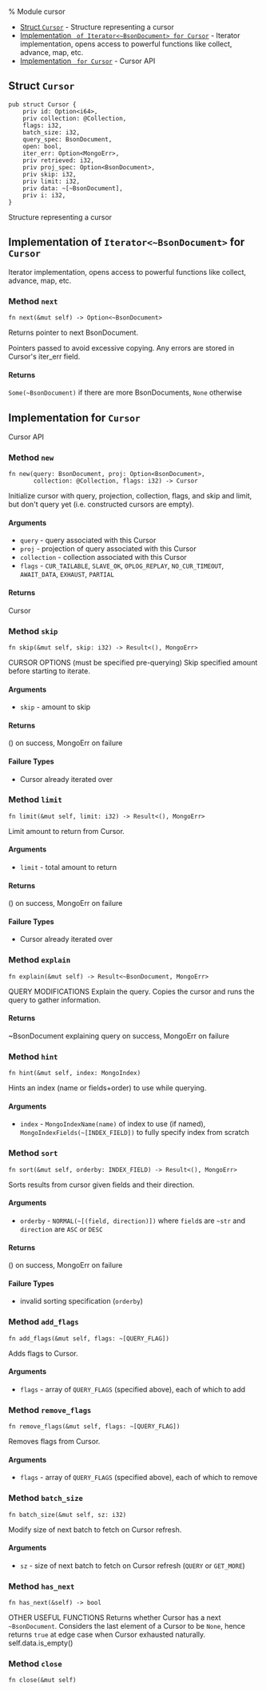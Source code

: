 % Module cursor

<div class='index'>

* [Struct `Cursor`](#struct-cursor) - Structure representing a cursor
* [Implementation ` of Iterator<~BsonDocument> for Cursor`](#implementation-of-iteratorbsondocument-for-cursor) - Iterator implementation, opens access to powerful functions like collect, advance, map, etc.
* [Implementation ` for Cursor`](#implementation-for-cursor) - Cursor API

</div>

## Struct `Cursor`

~~~ {.rust}
pub struct Cursor {
    priv id: Option<i64>,
    priv collection: @Collection,
    flags: i32,
    batch_size: i32,
    query_spec: BsonDocument,
    open: bool,
    iter_err: Option<MongoErr>,
    priv retrieved: i32,
    priv proj_spec: Option<BsonDocument>,
    priv skip: i32,
    priv limit: i32,
    priv data: ~[~BsonDocument],
    priv i: i32,
}
~~~

Structure representing a cursor

## Implementation of `Iterator<~BsonDocument>` for `Cursor`

Iterator implementation, opens access to powerful functions like collect, advance, map, etc.

### Method `next`

~~~ {.rust}
fn next(&mut self) -> Option<~BsonDocument>
~~~

Returns pointer to next BsonDocument.

Pointers passed to avoid excessive copying. Any errors
are stored in Cursor's iter_err field.

#### Returns

`Some(~BsonDocument)` if there are more BsonDocuments,
`None` otherwise

## Implementation for `Cursor`

Cursor API

### Method `new`

~~~ {.rust}
fn new(query: BsonDocument, proj: Option<BsonDocument>,
       collection: @Collection, flags: i32) -> Cursor
~~~

Initialize cursor with query, projection, collection, flags,
and skip and limit, but don't query yet (i.e. constructed
cursors are empty).

#### Arguments

* `query` - query associated with this Cursor
* `proj` - projection of query associated with this Cursor
* `collection` - collection associated with this Cursor
* `flags` -  `CUR_TAILABLE`, `SLAVE_OK`, `OPLOG_REPLAY`,
             `NO_CUR_TIMEOUT`, `AWAIT_DATA`, `EXHAUST`,
             `PARTIAL`

#### Returns

Cursor

### Method `skip`

~~~ {.rust}
fn skip(&mut self, skip: i32) -> Result<(), MongoErr>
~~~

CURSOR OPTIONS (must be specified pre-querying)
Skip specified amount before starting to iterate.

#### Arguments

* `skip` - amount to skip

#### Returns

() on success, MongoErr on failure

#### Failure Types

* Cursor already iterated over

### Method `limit`

~~~ {.rust}
fn limit(&mut self, limit: i32) -> Result<(), MongoErr>
~~~

Limit amount to return from Cursor.

#### Arguments

* `limit` - total amount to return

#### Returns

() on success, MongoErr on failure

#### Failure Types

* Cursor already iterated over

### Method `explain`

~~~ {.rust}
fn explain(&mut self) -> Result<~BsonDocument, MongoErr>
~~~

QUERY MODIFICATIONS
Explain the query.
Copies the cursor and runs the query to gather information.

#### Returns

~BsonDocument explaining query on success, MongoErr on failure

### Method `hint`

~~~ {.rust}
fn hint(&mut self, index: MongoIndex)
~~~

Hints an index (name or fields+order) to use while querying.

#### Arguments

* `index` -  `MongoIndexName(name)` of index to use (if named),
             `MongoIndexFields(~[INDEX_FIELD])` to fully specify
                 index from scratch

### Method `sort`

~~~ {.rust}
fn sort(&mut self, orderby: INDEX_FIELD) -> Result<(), MongoErr>
~~~

Sorts results from cursor given fields and their direction.

#### Arguments

* `orderby` - `NORMAL(~[(field, direction)])` where `field`s are
                 `~str` and `direction` are `ASC` or `DESC`

#### Returns

() on success, MongoErr on failure

#### Failure Types

* invalid sorting specification (`orderby`)

### Method `add_flags`

~~~ {.rust}
fn add_flags(&mut self, flags: ~[QUERY_FLAG])
~~~

Adds flags to Cursor.

#### Arguments

* `flags` - array of `QUERY_FLAGS` (specified above), each
             of which to add

### Method `remove_flags`

~~~ {.rust}
fn remove_flags(&mut self, flags: ~[QUERY_FLAG])
~~~

Removes flags from Cursor.

#### Arguments

* `flags` - array of `QUERY_FLAGS` (specified above), each
             of which to remove

### Method `batch_size`

~~~ {.rust}
fn batch_size(&mut self, sz: i32)
~~~

Modify size of next batch to fetch on Cursor refresh.

#### Arguments

* `sz` - size of next batch to fetch on Cursor refresh (`QUERY`
         or `GET_MORE`)

### Method `has_next`

~~~ {.rust}
fn has_next(&self) -> bool
~~~

OTHER USEFUL FUNCTIONS
 Returns whether Cursor has a next `~BsonDocument`.
 Considers the last element of a Cursor to be `None`, hence
 returns `true` at edge case when Cursor exhausted naturally.
self.data.is_empty()

### Method `close`

~~~ {.rust}
fn close(&mut self)
~~~

